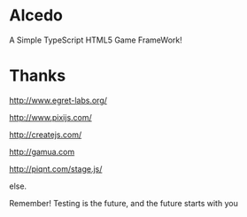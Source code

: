 # Alcedo
A Simple TypeScript HTML5 Game FrameWork!

# Thanks
  http://www.egret-labs.org/

  http://www.pixijs.com/

  http://createjs.com/

  http://gamua.com

  http://piqnt.com/stage.js/

else.

Remember! Testing is the future, and the future starts with you